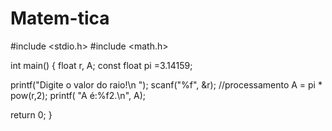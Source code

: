 # Matem-tica
#include <stdio.h>
#include <math.h>

int main() {
float r, A;
const float  pi =3.14159;

printf("Digite o valor do raio!\n ");
scanf("%f", &r);
//processamento
A = pi * pow(r,2);
printf( "A é:%f2.\n", A);



  return 0;
}
